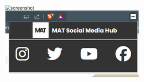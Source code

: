 ![screenshot](https://github.com/mehmetatonga/Chrome-Extensions/assets/74717710/cad7cdce-257f-462c-9206-caedee693ca1)
<img src="screenshot.png" alt="">
